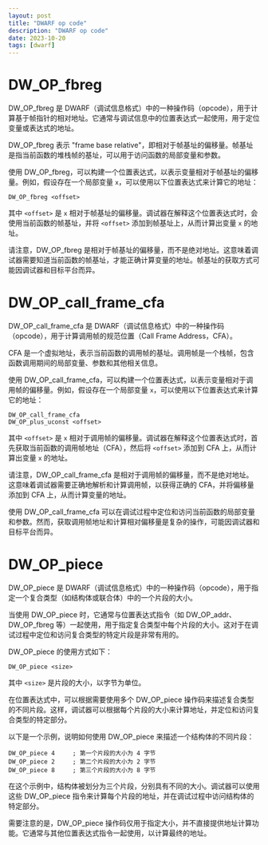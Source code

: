 ```yaml
---
layout: post
title: "DWARF op code"
description: "DWARF op code"
date: 2023-10-20
tags: [dwarf]
---
```


# DW_OP_fbreg

DW_OP_fbreg 是 DWARF（调试信息格式）中的一种操作码（opcode），用于计算基于帧指针的相对地址。它通常与调试信息中的位置表达式一起使用，用于定位变量或表达式的地址。

DW_OP_fbreg 表示 "frame base relative"，即相对于帧基址的偏移量。帧基址是指当前函数的堆栈帧的基址，可以用于访问函数的局部变量和参数。

使用 DW_OP_fbreg，可以构建一个位置表达式，以表示变量相对于帧基址的偏移量。例如，假设存在一个局部变量 `x`，可以使用以下位置表达式来计算它的地址：

```
DW_OP_fbreg <offset>
```

其中 `<offset>` 是 `x` 相对于帧基址的偏移量。调试器在解释这个位置表达式时，会使用当前函数的帧基址，并将 `<offset>` 添加到帧基址上，从而计算出变量 `x` 的地址。

请注意，DW_OP_fbreg 是相对于帧基址的偏移量，而不是绝对地址。这意味着调试器需要知道当前函数的帧基址，才能正确计算变量的地址。帧基址的获取方式可能因调试器和目标平台而异。

# DW_OP_call_frame_cfa

DW_OP_call_frame_cfa 是 DWARF（调试信息格式）中的一种操作码（opcode），用于计算调用帧的规范位置（Call Frame Address，CFA）。

CFA 是一个虚拟地址，表示当前函数的调用帧的基址。调用帧是一个栈帧，包含函数调用期间的局部变量、参数和其他相关信息。

使用 DW_OP_call_frame_cfa，可以构建一个位置表达式，以表示变量相对于调用帧的偏移量。例如，假设存在一个局部变量 `x`，可以使用以下位置表达式来计算它的地址：

```
DW_OP_call_frame_cfa
DW_OP_plus_uconst <offset>
```

其中 `<offset>` 是 `x` 相对于调用帧的偏移量。调试器在解释这个位置表达式时，首先获取当前函数的调用帧地址（CFA），然后将 `<offset>` 添加到 CFA 上，从而计算出变量 `x` 的地址。

请注意，DW_OP_call_frame_cfa 是相对于调用帧的偏移量，而不是绝对地址。这意味着调试器需要正确地解析和计算调用帧，以获得正确的 CFA，并将偏移量添加到 CFA 上，从而计算变量的地址。

使用 DW_OP_call_frame_cfa 可以在调试过程中定位和访问当前函数的局部变量和参数。然而，获取调用帧地址和计算相对偏移量是复杂的操作，可能因调试器和目标平台而异。


# DW_OP_piece

DW_OP_piece 是 DWARF（调试信息格式）中的一种操作码（opcode），用于指定一个复合类型（如结构体或联合体）中的一个片段的大小。

当使用 DW_OP_piece 时，它通常与位置表达式指令（如 DW_OP_addr、DW_OP_fbreg 等）一起使用，用于指定复合类型中每个片段的大小。这对于在调试过程中定位和访问复合类型的特定片段是非常有用的。

DW_OP_piece 的使用方式如下：

```
DW_OP_piece <size>
```

其中 `<size>` 是片段的大小，以字节为单位。

在位置表达式中，可以根据需要使用多个 DW_OP_piece 操作码来描述复合类型的不同片段。这样，调试器可以根据每个片段的大小来计算地址，并定位和访问复合类型的特定部分。

以下是一个示例，说明如何使用 DW_OP_piece 来描述一个结构体的不同片段：

```
DW_OP_piece 4     ; 第一个片段的大小为 4 字节
DW_OP_piece 2     ; 第二个片段的大小为 2 字节
DW_OP_piece 8     ; 第三个片段的大小为 8 字节
```

在这个示例中，结构体被划分为三个片段，分别具有不同的大小。调试器可以使用这些 DW_OP_piece 指令来计算每个片段的地址，并在调试过程中访问结构体的特定部分。

需要注意的是，DW_OP_piece 操作码仅用于指定大小，并不直接提供地址计算功能。它通常与其他位置表达式指令一起使用，以计算最终的地址。
